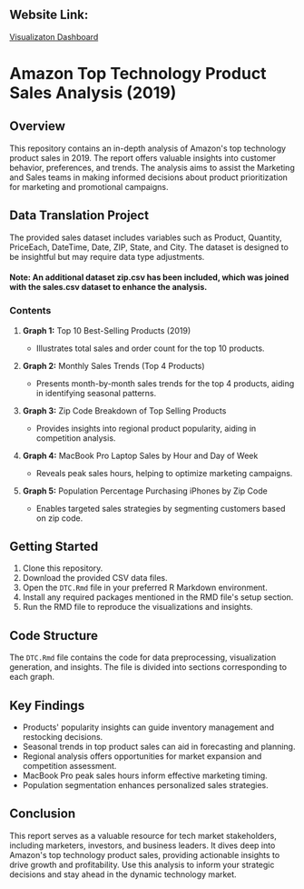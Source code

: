 ## **Website Link:**
[Visualizaton Dashboard](https://rabiyafatima94.github.io/Amazon-Top-Technology-Product-Sales-Analysis-2019/)


# Amazon Top Technology Product Sales Analysis (2019)

## Overview
This repository contains an in-depth analysis of Amazon's top technology product sales in 2019. The report offers valuable insights into customer behavior, preferences, and trends. The analysis aims to assist the Marketing and Sales teams in making informed decisions about product prioritization for marketing and promotional campaigns.

## Data Translation Project
The provided sales dataset includes variables such as Product, Quantity, PriceEach, DateTime, Date, ZIP, State, and City. The dataset is designed to be insightful but may require data type adjustments.

#### Note: An additional dataset zip.csv has been included, which was joined with the sales.csv dataset to enhance the analysis.

### Contents
1. **Graph 1:** Top 10 Best-Selling Products (2019)
   - Illustrates total sales and order count for the top 10 products.
   
2. **Graph 2:** Monthly Sales Trends (Top 4 Products)
   - Presents month-by-month sales trends for the top 4 products, aiding in identifying seasonal patterns.

3. **Graph 3:** Zip Code Breakdown of Top Selling Products
   - Provides insights into regional product popularity, aiding in competition analysis.

4. **Graph 4:** MacBook Pro Laptop Sales by Hour and Day of Week
   - Reveals peak sales hours, helping to optimize marketing campaigns.

5. **Graph 5:** Population Percentage Purchasing iPhones by Zip Code
   - Enables targeted sales strategies by segmenting customers based on zip code.

## Getting Started
1. Clone this repository.
2. Download the provided CSV data files.
3. Open the `DTC.Rmd` file in your preferred R Markdown environment.
4. Install any required packages mentioned in the RMD file's setup section.
5. Run the RMD file to reproduce the visualizations and insights.

## Code Structure
The `DTC.Rmd` file contains the code for data preprocessing, visualization generation, and insights. The file is divided into sections corresponding to each graph.

## Key Findings
- Products' popularity insights can guide inventory management and restocking decisions.
- Seasonal trends in top product sales can aid in forecasting and planning.
- Regional analysis offers opportunities for market expansion and competition assessment.
- MacBook Pro peak sales hours inform effective marketing timing.
- Population segmentation enhances personalized sales strategies.

## Conclusion
This report serves as a valuable resource for tech market stakeholders, including marketers, investors, and business leaders. It dives deep into Amazon's top technology product sales, providing actionable insights to drive growth and profitability. Use this analysis to inform your strategic decisions and stay ahead in the dynamic technology market.
